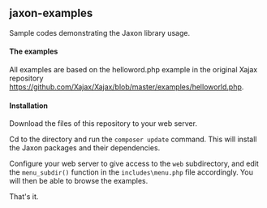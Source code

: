 ## jaxon-examples

Sample codes demonstrating the Jaxon library usage.

#### The examples

All examples are based on the helloword.php example in the original Xajax repository https://github.com/Xajax/Xajax/blob/master/examples/helloworld.php.

#### Installation

Download the files of this repository to your web server.

Cd to the directory and run the `composer update` command.
This will install the Jaxon packages and their dependencies.

Configure your web server to give access to the `web` subdirectory, and edit the `menu_subdir()` function in the `includes\menu.php` file accordingly.
You will then be able to browse the examples.

That's it.
